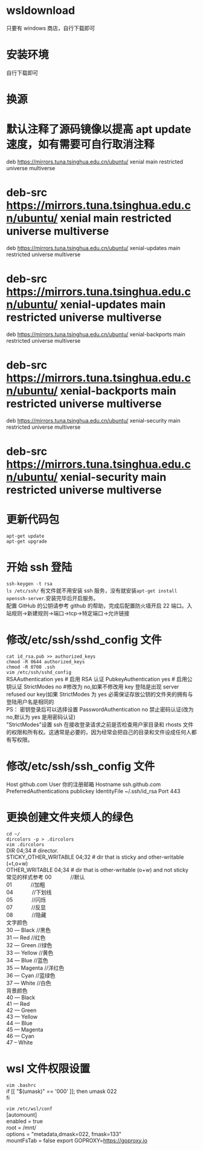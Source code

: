 # wsldownload

只要有 windows 商店，自行下载即可

# 安装环境

自行下载即可

# 换源

# 默认注释了源码镜像以提高 apt update 速度，如有需要可自行取消注释

deb https://mirrors.tuna.tsinghua.edu.cn/ubuntu/ xenial main restricted universe multiverse

# deb-src https://mirrors.tuna.tsinghua.edu.cn/ubuntu/ xenial main restricted universe multiverse

deb https://mirrors.tuna.tsinghua.edu.cn/ubuntu/ xenial-updates main restricted universe multiverse

# deb-src https://mirrors.tuna.tsinghua.edu.cn/ubuntu/ xenial-updates main restricted universe multiverse

deb https://mirrors.tuna.tsinghua.edu.cn/ubuntu/ xenial-backports main restricted universe multiverse

# deb-src https://mirrors.tuna.tsinghua.edu.cn/ubuntu/ xenial-backports main restricted universe multiverse

deb https://mirrors.tuna.tsinghua.edu.cn/ubuntu/ xenial-security main restricted universe multiverse

# deb-src https://mirrors.tuna.tsinghua.edu.cn/ubuntu/ xenial-security main restricted universe multiverse

# 更新代码包

`apt-get update`  
`apt-get upgrade`

# 开始 ssh 登陆

`ssh-keygen -t rsa`  
`ls /etc/ssh/` 有文件就不用安装 ssh 服务，没有就安装`apt-get install openssh-server`.安装完毕后开启服务。  
配置 GitHub 的公钥请参考 github 的帮助，完成后配置防火墙开启 22 端口。入站规则->新建规则->端口->tcp->特定端口->允许链接

# 修改/etc/ssh/sshd_config 文件

`cat id_rsa.pub >> authorized_keys`  
`chmod -R 0644 authorized_keys`  
`chmod -R 0700 .ssh`  
`vim /etc/ssh/sshd_config`  
RSAAuthentication yes # 启用 RSA 认证
PubkeyAuthentication yes # 启用公钥认证
StrictModes no #修改为 no,如果不修改用 key 登陆是出现 server refused our key(如果 StrictModes 为 yes 必需保证存放公钥的文件夹的拥有与登陆用户名是相同的  
PS： 密钥登录后可以选择设置 PasswordAuthentication no 禁止密码认证(改为 no,默认为 yes 是用密码认证)  
"StrictModes"设置 ssh 在接收登录请求之前是否检查用户家目录和 rhosts 文件的权限和所有权。这通常是必要的，因为经常会把自己的目录和文件设成任何人都有写权限。

# 修改/etc/ssh/ssh_config 文件

Host github.com
User 你的注册邮箱
Hostname ssh.github.com
PreferredAuthentications publickey
IdentityFile ~/.ssh/id_rsa
Port 443

# 更换创建文件夹烦人的绿色

`cd ~/`  
`dircolors -p > .dircolors`  
`vim .dircolors`  
DIR 04;34 # director.  
STICKY_OTHER_WRITABLE 04;32 # dir that is sticky and other-writable (+t,o+w)  
OTHER_WRITABLE 04;34 # dir that is other-writable (o+w) and not sticky  
常见的样式参考
00 　　　 //默认  
01 　　 　//加粗  
04 　 　　//下划线  
05 　 　　//闪烁  
07 　 　　//反显  
08 　 　　//隐藏  
文字颜色  
30 — Black //黑色  
31 — Red //红色  
32 — Green //绿色  
33 — Yellow //黄色  
34 — Blue //蓝色  
35 — Magenta //洋红色  
36 — Cyan //蓝绿色  
37 — White //白色  
背景颜色  
40 — Black  
41 — Red  
42 — Green  
43 — Yellow  
44 — Blue  
45 — Magenta  
46 — Cyan  
47 – White

# wsl 文件权限设置

`vim .bashrc`  
if [[ "$(umask)" == '000' ]]; then
umask 022  
fi

`vim /etc/wsl/conf`  
[automount]  
enabled = true  
root = /mnt/  
options = "metadata,dmask=022, fmask=133"  
mountFsTab = false
export GOPROXY=https://goproxy.io
